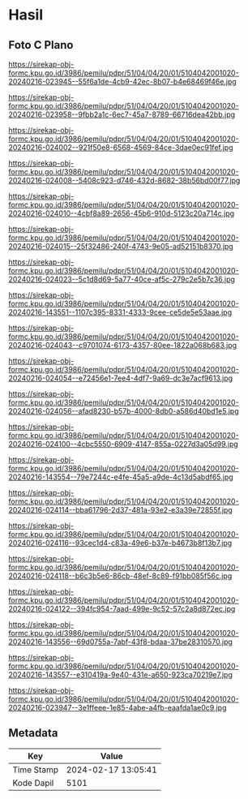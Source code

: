 # Hasil

## Foto C Plano

https://sirekap-obj-formc.kpu.go.id/3986/pemilu/pdpr/51/04/04/20/01/5104042001020-20240216-023945--55f6a1de-4cb9-42ec-8b07-b4e68469f46e.jpg

https://sirekap-obj-formc.kpu.go.id/3986/pemilu/pdpr/51/04/04/20/01/5104042001020-20240216-023958--9fbb2a1c-6ec7-45a7-8789-66716dea42bb.jpg

https://sirekap-obj-formc.kpu.go.id/3986/pemilu/pdpr/51/04/04/20/01/5104042001020-20240216-024002--921f50e8-6568-4569-84ce-3dae0ec91fef.jpg

https://sirekap-obj-formc.kpu.go.id/3986/pemilu/pdpr/51/04/04/20/01/5104042001020-20240216-024008--5408c923-d746-432d-8682-38b56bd00f77.jpg

https://sirekap-obj-formc.kpu.go.id/3986/pemilu/pdpr/51/04/04/20/01/5104042001020-20240216-024010--4cbf8a89-2656-45b6-910d-5123c20a714c.jpg

https://sirekap-obj-formc.kpu.go.id/3986/pemilu/pdpr/51/04/04/20/01/5104042001020-20240216-024015--25f32486-240f-4743-9e05-ad52151b8370.jpg

https://sirekap-obj-formc.kpu.go.id/3986/pemilu/pdpr/51/04/04/20/01/5104042001020-20240216-024023--5c1d8d69-5a77-40ce-af5c-279c2e5b7c36.jpg

https://sirekap-obj-formc.kpu.go.id/3986/pemilu/pdpr/51/04/04/20/01/5104042001020-20240216-143551--1107c395-8331-4333-9cee-ce5de5e53aae.jpg

https://sirekap-obj-formc.kpu.go.id/3986/pemilu/pdpr/51/04/04/20/01/5104042001020-20240216-024043--c9701074-6173-4357-80ee-1822a068b683.jpg

https://sirekap-obj-formc.kpu.go.id/3986/pemilu/pdpr/51/04/04/20/01/5104042001020-20240216-024054--e72456e1-7ee4-4df7-9a69-dc3e7acf9613.jpg

https://sirekap-obj-formc.kpu.go.id/3986/pemilu/pdpr/51/04/04/20/01/5104042001020-20240216-024056--afad8230-b57b-4000-8db0-a586d40bd1e5.jpg

https://sirekap-obj-formc.kpu.go.id/3986/pemilu/pdpr/51/04/04/20/01/5104042001020-20240216-024100--4cbc5550-6909-4147-855a-0227d3a05d99.jpg

https://sirekap-obj-formc.kpu.go.id/3986/pemilu/pdpr/51/04/04/20/01/5104042001020-20240216-143554--79e7244c-e4fe-45a5-a9de-4c13d5abdf65.jpg

https://sirekap-obj-formc.kpu.go.id/3986/pemilu/pdpr/51/04/04/20/01/5104042001020-20240216-024114--bba61796-2d37-481a-93e2-e3a39e72855f.jpg

https://sirekap-obj-formc.kpu.go.id/3986/pemilu/pdpr/51/04/04/20/01/5104042001020-20240216-024116--93cec1d4-c83a-49e6-b37e-b4673b8f13b7.jpg

https://sirekap-obj-formc.kpu.go.id/3986/pemilu/pdpr/51/04/04/20/01/5104042001020-20240216-024118--b6c3b5e6-86cb-48ef-8c89-f91bb085f56c.jpg

https://sirekap-obj-formc.kpu.go.id/3986/pemilu/pdpr/51/04/04/20/01/5104042001020-20240216-024122--394fc954-7aad-499e-9c52-57c2a8d872ec.jpg

https://sirekap-obj-formc.kpu.go.id/3986/pemilu/pdpr/51/04/04/20/01/5104042001020-20240216-143556--69d0755a-7abf-43f8-bdaa-37be28310570.jpg

https://sirekap-obj-formc.kpu.go.id/3986/pemilu/pdpr/51/04/04/20/01/5104042001020-20240216-143557--e310419a-9e40-431e-a650-923ca70219e7.jpg

https://sirekap-obj-formc.kpu.go.id/3986/pemilu/pdpr/51/04/04/20/01/5104042001020-20240216-023947--3e1ffeee-1e85-4abe-a4fb-eaafda1ae0c9.jpg


## Metadata

| Key        | Value               |
| ---------- | ------------------- |
| Time Stamp | 2024-02-17 13:05:41 |
| Kode Dapil | 5101                |



